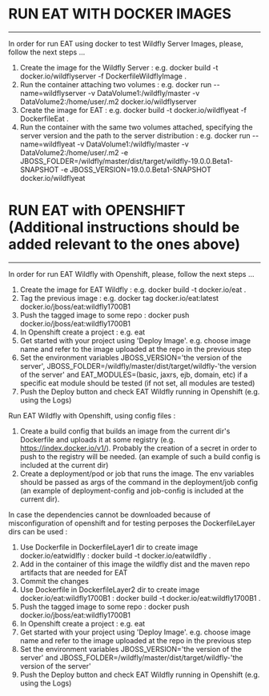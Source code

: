 # RUN EAT WITH DOCKER IMAGES
-----------------------------

In order for run EAT using docker to test Wildfly Server Images, please, follow the next steps ...

1. Create the image for the Wildfly Server : e.g. docker build -t docker.io/wildflyserver -f DockerfileWildflyImage .
2. Run the container attaching two volumes : e.g. docker run --name=wildflyserver -v DataVolume1:/wildfly/master -v DataVolume2:/home/user/.m2 docker.io/wildflyserver
3. Create the image for EAT : e.g. docker build -t docker.io/wildflyeat -f DockerfileEat .
4. Run the container with the same two volumes attached, specifying the server version and the path to the server distribution : e.g. docker run --name=wildflyeat -v DataVolume1:/wildfly/master -v DataVolume2:/home/user/.m2 -e JBOSS_FOLDER=/wildfly/master/dist/target/wildfly-19.0.0.Beta1-SNAPSHOT -e JBOSS_VERSION=19.0.0.Beta1-SNAPSHOT docker.io/wildflyeat 



# RUN EAT with OPENSHIFT (Additional instructions should be added relevant to the ones above)
---------------------------------------------------------------------------------------------

In order for run EAT Wildfly with Openshift, please, follow the next steps ...

1. Create the image for EAT Wildfly : e.g. docker build -t docker.io/eat .
2. Tag the previous image : e.g. docker tag docker.io/eat:latest docker.io/jboss/eat:wildfly1700B1
3. Push the tagged image to some repo : docker push docker.io/jboss/eat:wildfly1700B1
4. In Openshift create a project : e.g. eat
5. Get started with your project using 'Deploy Image'. e.g. choose image name and refer to the image uploaded at the repo in the previous step
6. Set the environment variables JBOSS_VERSION='the version of the server', JBOSS_FOLDER=/wildfly/master/dist/target/wildfly-'the version of the server' and EAT_MODULES=(basic, jaxrs, ejb, domain, etc) if a specific eat module should be tested (if not set, all modules are tested)
7. Push the Deploy button and check EAT Wildfly running in Openshift (e.g. using the Logs)


Run EAT Wildfly with Openshift, using config files :

1. Create a build config that builds an image from the current dir's Dockerfile and uploads it at some registry (e.g. https://index.docker.io/v1/). Probably the creation of a secret in order to push to the registry will be needed. (an example of such a build config is included at the current dir)
2. Create a deployment/pod or job that runs the image. The env variables should be passed as args of the command in the deployment/job config (an example of deployment-config and job-config is included at the current dir).


In case the dependencies cannot be downloaded because of misconfiguration of openshift and for testing perposes the DockerfileLayer dirs can be used :

1. Use Dockerfile in DockerfileLayer1 dir to create image docker.io/eatwidlfly : docker build -t docker.io/eatwildfly .
2. Add in the container of this image the wildfly dist and the maven repo artifacts that are needed for EAT 
3. Commit the changes
4. Use Dockerfile in DockerfileLayer2 dir to create image docker.io/eat:wildfly1700B1 : docker build -t docker.io/eat:wildfly1700B1 .
5. Push the tagged image to some repo : docker push docker.io/jboss/eat:wildfly1700B1
6. In Openshift create a project : e.g. eat
7. Get started with your project using 'Deploy Image'. e.g. choose image name and refer to the image uploaded at the repo in the previous step
8. Set the environment variables JBOSS_VERSION='the version of the server' and JBOSS_FOLDER=/wildfly/master/dist/target/wildfly-'the version of the server' 
9. Push the Deploy button and check EAT Wildfly running in Openshift (e.g. using the Logs)

